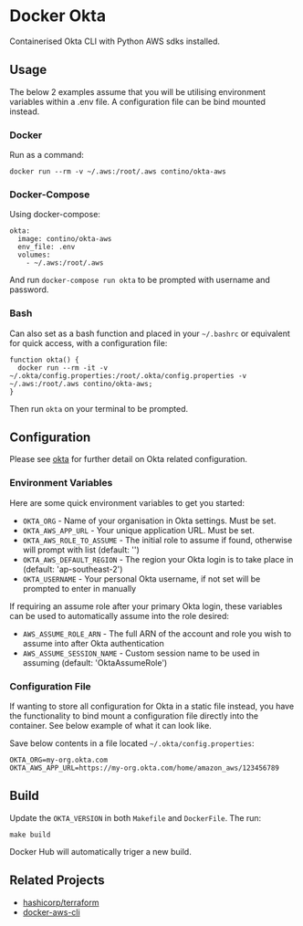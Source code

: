 # Docker Okta
Containerised Okta CLI with Python AWS sdks installed.

## Usage
The below 2 examples assume that you will be utilising environment
variables within a .env file. A configuration file can be bind mounted instead.

### Docker
Run as a command:

```
docker run --rm -v ~/.aws:/root/.aws contino/okta-aws
```

### Docker-Compose
Using docker-compose:

```
okta:
  image: contino/okta-aws
  env_file: .env
  volumes:
    - ~/.aws:/root/.aws
```

And run `docker-compose run okta` to be prompted with username and password.

### Bash
Can also set as a bash function and placed in your `~/.bashrc` or equivalent
for quick access, with a configuration file:

```
function okta() {
  docker run --rm -it -v ~/.okta/config.properties:/root/.okta/config.properties -v ~/.aws:/root/.aws contino/okta-aws;
}
```

Then run `okta` on your terminal to be prompted.

## Configuration
Please see [okta](https://github.com/oktadeveloper/okta-aws-cli-assume-role)
for further detail on Okta related configuration.

### Environment Variables
Here are some quick environment variables to get you started:

- `OKTA_ORG` - Name of your organisation in Okta settings. Must be set.
- `OKTA_AWS_APP_URL` - Your unique application URL. Must be set.
- `OKTA_AWS_ROLE_TO_ASSUME` - The initial role to assume if found, otherwise will prompt  with list (default: '')
- `OKTA_AWS_DEFAULT_REGION` - The region your Okta login is to take place in (default: 'ap-southeast-2')
- `OKTA_USERNAME` - Your personal Okta username, if not set will be prompted to enter in manually

If requiring an assume role after your primary Okta login, these variables
can be used to automatically assume into the role desired:

- `AWS_ASSUME_ROLE_ARN` - The full ARN of the account and role you wish to assume into after Okta authentication
- `AWS_ASSUME_SESSION_NAME` - Custom session name to be used in assuming (default: 'OktaAssumeRole')

### Configuration File
If wanting to store all configuration for Okta in a static file instead, you
have the functionality to bind mount a configuration file directly into the
container. See below example of what it can look like.

Save below contents in a file located `~/.okta/config.properties`:

```
OKTA_ORG=my-org.okta.com
OKTA_AWS_APP_URL=https://my-org.okta.com/home/amazon_aws/123456789
```

## Build
Update the `OKTA_VERSION` in both `Makefile` and `DockerFile`. The run:

    make build

Docker Hub will automatically triger a new build.

## Related Projects
- [hashicorp/terraform](https://hub.docker.com/r/hashicorp/terraform/)
- [docker-aws-cli](https://github.com/contino/docker-aws-cli)

